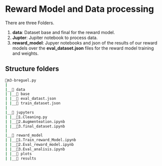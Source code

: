 # Reward Model and Data processing

There are three Folders.

1. **data**: Dataset base and final for the reward model.
2. **Jupter**: Jupiter notebook to process data.
3. **reward_model**: Jupyer notebooks and json of the results of our reward models over the **eval_dataset.json** files for the reward model training and weights.

## Structure folders

```bash
📂m3-breguel.py
|
|__📂 data
| |__📂 base
| |__📜 eval_datast.json
| |__📜 train_dataset.json
|
|__📂 jupyters
| |__📜1.Cleaning.py
| |__📜2.Augmenteation.ipynb
| |__📜3.final_dataset.ipynb
|
|__📂 reward_model
| |__📜1.Train_reward_Model.ipynb
| |__📜2.Eval_reward_model.ipynb
| |__📜3.Eval_analisis.ipynb
| |__📂 plots
| |__📂 results
```
